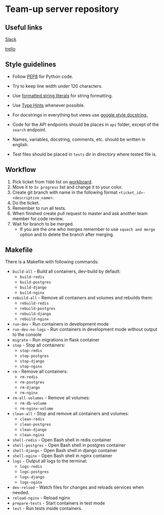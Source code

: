 # Team-up server repository


## Useful links
[Slack](https://team-up--hq.slack.com)

[trello](https://trello.com/team_up1)

## Style guidelines
* Follow [PEP8](https://www.python.org/dev/peps/pep-0008/) for Python code.

* Try to keep line width under 120 characters.

* Use [formatted string literals](https://www.python.org/dev/peps/pep-0498/) for string formatting.

* Use [Type Hints](https://www.python.org/dev/peps/pep-0484/) whenever possible.

* For docstrings in everything but views use [google style docstring.](http://sphinxcontrib-napoleon.readthedocs.io/en/latest/example_google.html)

* Code for the API endpoints should be places in `api` folder, except of the `search` endpoint.

* Names, variables, docstring, comments, etc. should be written in english.

* Test files should be placed in `tests` dir in directory where tested file is.

## Workflow
1. Pick ticket from `TODO` list on [workboard](https://trello.com/b/48D3VAPK/workboard).
2. Move it to `In progress` list and change it to your color.
3. Create git branch with name in the following format `<ticket_id>-<descriptive_name>`.
4. Do the ticket.
5. Remember to run all tests.
6. When finished create pull request to master and ask another team member for code review.
7. Wait for branch to be merged.
    * If you are the one who merges remember to use `squach and merge` option and to delete the branch after merging.

## Makefile
There is a Makefile with following commands:

* `build-all` - Build all containers, dev-build by default:
    * `build-redis`
    * `build-postgres`
    * `build-django`
    * `build-nginx`
* `rebuild-all` - Remove all containers and volumes and rebuilds them:
    * `rebuild-redis`
    * `rebuild-postgres`
    * `rebuild-django`
    * `rebuild-nginx`
* `run-dev` - Run containers in development mode
* `run-dev-no-logs` - Run containers in development mode without output to the console
* `migrate` - Run migrations in flask container
* `stop` - Stop all containers:
    * `stop-redis`
    * `stop-postgres`
    * `stop-django`
    * `stop-nginx`
* `rm` - Remove all containers:
    * `rm-redis`
    * `rm-postgres`
    * `rm-django`
    * `rm-nginx`
* `rm-all-volumes` - Remove all volumes:
    * `rm-db-volume`
    * `rm-nginx-volume`
* `clean-all` - Stop and remove all containers and volumes:
    * `clean-redis`
    * `clean-postgres`
    * `clean-django`
    * `clean-nginx`
* `shell-redis` - Open Bash shell in redis container
* `shell-postgres` - Open Bash shell in postgres container
* `shell-django` - Open Bash shell in django container
* `shell-nginx` - Open Bash shell in nginx container
* `logs` - Output all logs to the terminal:
    * `logs-redis`
    * `logs-postgres`
    * `logs-django`
    * `logs-nginx`
* `dev-reload` - Watch files for changes and reloads services when needed.
* `reload-nginx` - Reload nginx
* `prepare-tests` - Start containers in test mode
* `test` - Run tests inside containers.
